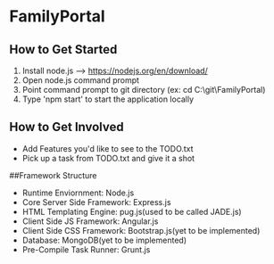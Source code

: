 # FamilyPortal

## How to Get Started
1. Install node.js --> https://nodejs.org/en/download/
2. Open node.js command prompt
3. Point command prompt to git directory (ex: cd C:\git\FamilyPortal)
4. Type 'npm start' to start the application locally

## How to Get Involved
- Add Features you'd like to see to the TODO.txt
- Pick up a task from TODO.txt and give it a shot

##Framework Structure
- Runtime Enviornment: Node.js
- Core Server Side Framework: Express.js
- HTML Templating Engine: pug.js(used to be called JADE.js)
- Client Side JS Framework: Angular.js
- Client Side CSS Framework: Bootstrap.js(yet to be implemented)
- Database: MongoDB(yet to be implemented)
- Pre-Compile Task Runner: Grunt.js
